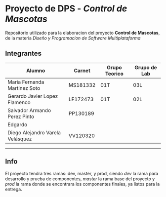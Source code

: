# Proyecto de DPS - *Control de Mascotas*
Repositorio utilizado para la elaboracion del proyecto **Control de Mascotas**, de la materia *Diseño y Programacion de Software Multiplataforma* 

## Integrantes
| Alumno | Carnet | Grupo Teorico | Grupo de Lab |
| --- | --- | --- | --- |
| Maria Fernanda Martinez Soto | MS181332 | 01T | 03L |
| Gerardo Javier Lopez Flamenco | LF172473 | 01T | 02L |
| Salvador Armando Perez Pinto | PP130189 |  |  |
| Edgardo |  |  |  |
| Diego Alejandro Varela Velásquez | VV120320 |  |  |
---
## Info
El proyecto tendra tres ramas: dev, master, y prod, siendo *dev* la rama para desarrollo y prueba de componentes, *master* la rama base del proyecto y *prod* la rama donde se encontrara los componentes finales, ya listos para la entrega.
